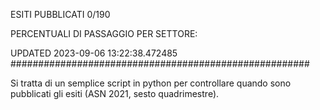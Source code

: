 ESITI PUBBLICATI 0/190 

PERCENTUALI DI PASSAGGIO PER SETTORE:

UPDATED 2023-09-06 13:22:38.472485
###################################################### 

Si tratta di un semplice script in python per controllare quando sono pubblicati gli esiti (ASN 2021, sesto quadrimestre).

